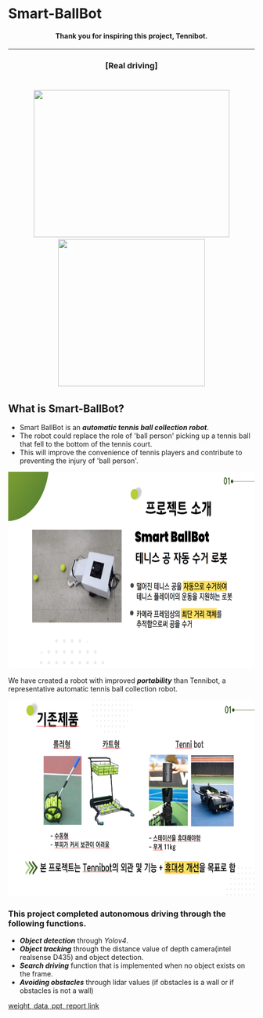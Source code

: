 Smart-BallBot
================
<div align=center><h4> Thank you for inspiring this project, Tennibot. </h4></div>

------------------------------------------------------------------------------------------
 
 <div align=center><h3> [Real driving] <h3></div><br>  
   
 <div align=center> <img src="./gif/real_driving.gif" width="400" height="300">　　　<img src="./gif/real_driving_cam.gif" width="300" height="300"> </div>

  
## What is Smart-BallBot?  

- Smart BallBot is an __*automatic tennis ball collection robot*__.  
- The robot could replace the role of 'ball person' picking up a tennis ball that fell to the bottom of the tennis court.  
- This will improve the convenience of tennis players and contribute to preventing the injury of 'ball person'.  

<img src="./img/smartballbots_summary.png" width="600" height="400">  

  
We have created a robot with improved __*portability*__ than Tennibot, a representative automatic tennis ball collection robot.  

<img src="./img/diffetiation.png" width="600" height="400">  

### This project completed autonomous driving through the following functions.

- __*Object detection*__ through *Yolov4*.
- __*Object tracking*__ through the distance value of depth camera(intel realsense D435) and object detection.
- __*Search driving*__ function that is implemented when no object exists on the frame.
- __*Avoiding obstacles*__ through lidar values (if obstacles is a wall or if obstacles is not a wall)



[weight, data, ppt, report link](https://drive.google.com/drive/folders/1Z5RPslZzYfOkavRUon8S_9rod0F4WjUD?usp=sharing)
